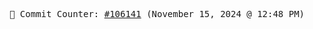 <p align="center">
    <samp>
        📮 Commit Counter: <a href="https://github.com/Javascript-void0/Javascript-void0/commits/main">#106141</a> (November 15, 2024 @ 12:48 PM)
    </samp>
</p>